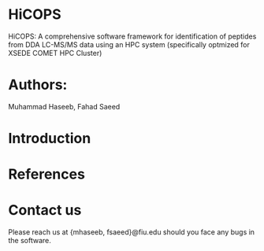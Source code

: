 # HiCOPS
HiCOPS: A comprehensive software framework for identification of peptides from DDA LC-MS/MS data using an HPC system (specifically optmized for XSEDE COMET HPC Cluster)

# Authors:
Muhammad Haseeb, Fahad Saeed

# Introduction

# References

# Contact us
Please reach us at {mhaseeb, fsaeed}@fiu.edu should you face any bugs in the software.
